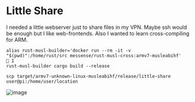 # Little Share

I needed a little webserver just to share files in my VPN. Maybe ssh would be enough but I like web-frontends.
Also I wanted to learn cross-compiling for ARM.

```shell
alias rust-musl-builder='docker run --rm -it -v "$(pwd)":/home/rust/src messense/rust-musl-cross:armv7-musleabihf'                                                  I
rust-musl-builder cargo build --release
```

```shell
scp target/armv7-unknown-linux-musleabihf/release/little-share user@pi:/home/user/location
```

![image](https://github.com/corgijan/little-share/assets/70795482/c1396f5c-cec8-49ac-b00a-0960c238f5a2)
